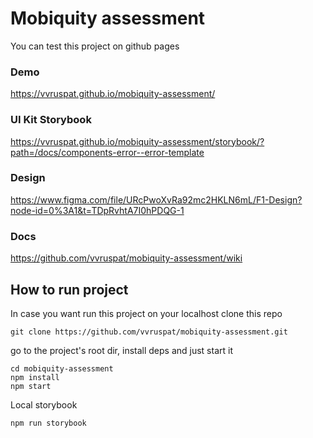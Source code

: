 # Mobiquity assessment

You can test this project on github pages 
### Demo
https://vvruspat.github.io/mobiquity-assessment/

### UI Kit Storybook
https://vvruspat.github.io/mobiquity-assessment/storybook/?path=/docs/components-error--error-template

### Design
https://www.figma.com/file/URcPwoXvRa92mc2HKLN6mL/F1-Design?node-id=0%3A1&t=TDpRvhtA7I0hPDQG-1

### Docs
https://github.com/vvruspat/mobiquity-assessment/wiki

## How to run project

In case you want run this project on your localhost clone this repo
```
git clone https://github.com/vvruspat/mobiquity-assessment.git
```
go to the project's root dir, install deps and just start it
```
cd mobiquity-assessment
npm install
npm start
```
Local storybook
```
npm run storybook
```
